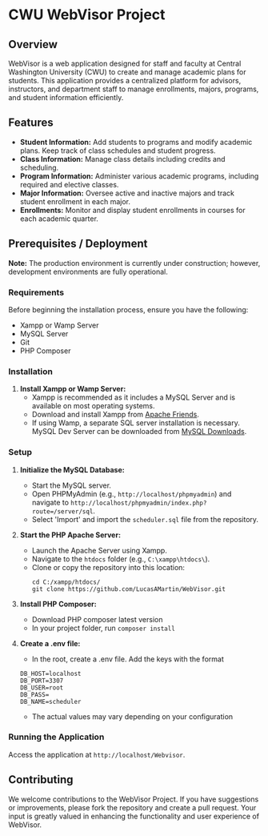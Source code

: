 # CWU WebVisor Project

## Overview

WebVisor is a web application designed for staff and faculty at Central Washington University (CWU) to create and manage academic plans for students. This application provides a centralized platform for advisors, instructors, and department staff to manage enrollments, majors, programs, and student information efficiently.

## Features

- **Student Information:** Add students to programs and modify academic plans. Keep track of class schedules and student progress.
- **Class Information:** Manage class details including credits and scheduling.
- **Program Information:** Administer various academic programs, including required and elective classes.
- **Major Information:** Oversee active and inactive majors and track student enrollment in each major.
- **Enrollments:** Monitor and display student enrollments in courses for each academic quarter.

## Prerequisites / Deployment

**Note:** The production environment is currently under construction; however, development environments are fully operational.

### Requirements

Before beginning the installation process, ensure you have the following:
- Xampp or Wamp Server
- MySQL Server
- Git
- PHP Composer

### Installation

1. **Install Xampp or Wamp Server:**
   - Xampp is recommended as it includes a MySQL Server and is available on most operating systems.
   - Download and install Xampp from [Apache Friends](https://www.apachefriends.org/).
   - If using Wamp, a separate SQL server installation is necessary. MySQL Dev Server can be downloaded from [MySQL Downloads](https://dev.mysql.com/downloads/mysql/).

### Setup

1. **Initialize the MySQL Database:**
   - Start the MySQL server.
   - Open PHPMyAdmin (e.g., `http://localhost/phpmyadmin`) and navigate to `http://localhost/phpmyadmin/index.php?route=/server/sql`.
   - Select 'Import' and import the `scheduler.sql` file from the repository.

2. **Start the PHP Apache Server:**
   - Launch the Apache Server using Xampp.
   - Navigate to the `htdocs` folder (e.g., `C:\xampp\htdocs\`).
   - Clone or copy the repository into this location:
     ```
     cd C:/xampp/htdocs/
     git clone https://github.com/LucasAMartin/WebVisor.git
     ```
     
3. **Install PHP Composer:**
   - Download PHP composer latest version
   - In your project folder, run 
    ```composer install```

3. **Create a .env file:**
   - In the root, create a .env file. Add the keys with the format
    ```
   DB_HOST=localhost
   DB_PORT=3307
   DB_USER=root
   DB_PASS=
   DB_NAME=scheduler
    ```
   - The actual values may vary depending on your configuration
### Running the Application

Access the application at `http://localhost/Webvisor`.

## Contributing

We welcome contributions to the WebVisor Project. If you have suggestions or improvements, please fork the repository and create a pull request. Your input is greatly valued in enhancing the functionality and user experience of WebVisor.
